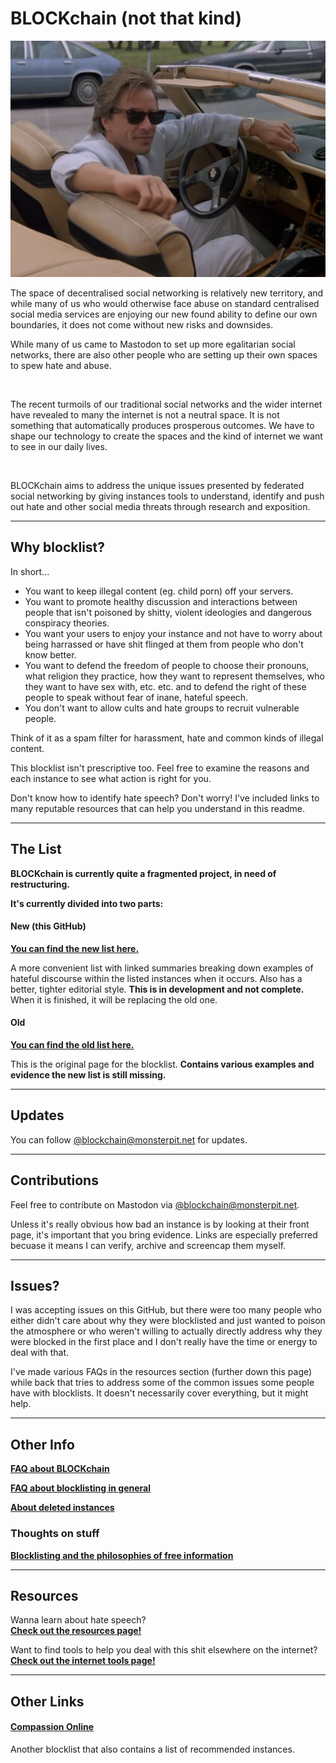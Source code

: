 # BLOCKchain (not that kind)

![](sonny.png)

The space of decentralised social networking is relatively new territory, and while many of us who would otherwise face abuse on standard centralised social media services are enjoying our new found ability to define our own boundaries, it does not come without new risks and downsides.

While many of us came to Mastodon to set up more egalitarian social networks, there are also other people who are setting up their own spaces to spew hate and abuse.

<br/>

The recent turmoils of our traditional social networks and the wider internet have revealed to many the internet is not a neutral space. It is not something that automatically produces prosperous outcomes. We have to shape our technology to create the spaces and the kind of internet we want to see in our daily lives.

<br/>

BLOCKchain aims to address the unique issues presented by federated social networking by giving instances tools to understand, identify and push out hate and other social media threats through research and exposition.

---

## Why blocklist?

In short...

- You want to keep illegal content (eg. child porn) off your servers.
- You want to promote healthy discussion and interactions between people that isn't poisoned by shitty, violent ideologies and dangerous conspiracy theories.
- You want your users to enjoy your instance and not have to worry about being harrassed or have shit flinged at them from people who don't know better.
- You want to defend the freedom of people to choose their pronouns, what religion they practice, how they want to represent themselves, who they want to have sex with, etc. etc. and to defend the right of these people to speak without fear of inane, hateful speech.
- You don't want to allow cults and hate groups to recruit vulnerable people.

Think of it as a spam filter for harassment, hate and common kinds of illegal content.

This blocklist isn't prescriptive too. Feel free to examine the reasons and each instance to see what action is right for you.

Don't know how to identify hate speech? Don't worry! I've included links to many reputable resources that can help you understand in this readme.

---


## The List

**BLOCKchain is currently quite a fragmented project, in need of restructuring.**

**It's currently divided into two parts:**

#### New (this GitHub)

[**You can find the new list here.**](list/list.md)

A more convenient list with linked summaries breaking down examples of hateful discourse within the listed instances when it occurs. Also has a better, tighter editorial style. **This is in development and not complete.** When it is finished, it will be replacing the old one.


#### Old
[**You can find the old list here.**](http://telegra.ph/Instances-to-silencesuspend-on-Mastodon-06-23)

This is the original page for the blocklist. **Contains various examples and evidence the new list is still missing.**

---

## Updates

You can follow [@blockchain@monsterpit.net](https://monsterpit.net/@blockchain) for updates.


---

## Contributions

Feel free to contribute on Mastodon via [@blockchain@monsterpit.net](https://monsterpit.net/@blockchain).

Unless it's really obvious how bad an instance is by looking at their front page, it's important that you bring evidence. Links are especially preferred becuase it means I can verify, archive and screencap them myself.

---

## Issues?

I was accepting issues on this GitHub, but there were too many people who either didn't care about why they were blocklisted and just wanted to poison the atmosphere or who weren't willing to actually directly address why they were blocked in the first place and I don't really have the time or energy to deal with that.

I've made various FAQs in the resources section (further down this page) while back that tries to address some of the common issues some people have with blocklists. It doesn't necessarily cover everything, but it might help.


---

## Other Info

[**FAQ about BLOCKchain**](info/faq.md)

[**FAQ about blocklisting in general**](http://telegra.ph/MastodonOStatus-Instance-Blocking-FAQ-06-24)

[**About deleted instances**](info/deleted_instances.md)


### Thoughts on stuff

[**Blocklisting and the philosophies of free information**](info/information_freedom.md)

---


## Resources

Wanna learn about hate speech?  
**[Check out the resources page!](resources/resources.md)**

Want to find tools to help you deal with this shit elsewhere on the internet?  
**[Check out the internet tools page!](resources/internet_tools.md)**

---


## Other Links

#### [Compassion Online](https://compassion.online)

Another blocklist that also contains a list of recommended instances.
